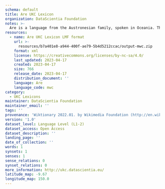 ```yaml
---
schema: default
title: Are UKC Lexicon
organization: DataScientia Foundation
notes: >-
  Are is a language from the Austronesian family, spoken in Oceania. The UKC Lexicon of Are is represented as a lexico-semantic network. It consists of words, word senses, synsets, as well as sense-level and synset-level relationships.
resources:
  - name: Are UKC Lexicon LMF format
    url: >-
      resources/b7a401e8-a944-400f-ae79-5b4d5212ccac/output-mwc.zip
    format: xml
    license: https://creativecommons.org/licenses/by-nc-sa/4.0/
    last_updated: 2023-04-17
    created: 2023-04-17
    size: 766
    release_date: 2023-04-17
    distribution_document: ''
    language: Are
    language_code: mwc
category:
  - UKC Lexicons
maintainer: DataScientia Foundation
maintainer_email: ''
tags: ''
provenance: 'Wiktionary 2022.01. by Wikimedia Foundation (http://en.wiktionary.org); Princeton WordNet 2.1 by Princeton University (https://wordnet.princeton.edu)'
version: '1.0'
dataset_level: Language Level (L1-2)
dataset_access: Open Access
dataset_description: ''
landing_page: ''
date_of_collection: ''
words: 1
synsets: 1
senses: 1
sense_relations: 0
synset_relations: 0
more_information: http://ukc.datascientia.eu/
latitude_map: -9.67
longitude_map: 150.0
---
```


